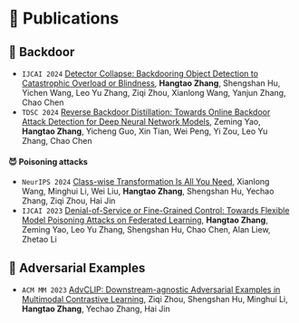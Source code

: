
# 📝 Publications 

## 🚪 Backdoor 
- ``IJCAI 2024`` [Detector Collapse: Backdooring Object Detection to Catastrophic Overload or Blindness](), **Hangtao Zhang**, Shengshan Hu, Yichen Wang, Leo Yu Zhang, Ziqi Zhou, Xianlong Wang, Yanjun Zhang, Chao Chen
- ``TDSC 2024`` [Reverse Backdoor Distillation: Towards Online Backdoor Attack Detection for Deep Neural Network Models](https://arxiv.org/abs/2304.10783), Zeming Yao, **Hangtao Zhang**, Yicheng Guo, Xin Tian, Wei Peng, Yi Zou, Leo Yu Zhang, Chao Chen

#### 😈 Poisoning attacks
- ``NeurIPS 2024`` [Class-wise Transformation Is All You Need](https://arxiv.org/abs/2304.10783), Xianlong Wang, Minghui Li, Wei Liu, **Hangtao Zhang**, Shengshan Hu, Yechao Zhang, Ziqi Zhou, Hai Jin
- ``IJCAI 2023`` [Denial-of-Service or Fine-Grained Control: Towards Flexible Model Poisoning Attacks on Federated Learning](https://arxiv.org/abs/2304.10783), **Hangtao Zhang**, Zeming Yao, Leo Yu Zhang, Shengshan Hu, Chao Chen, Alan Liew, Zhetao Li

## 🌌 Adversarial Examples
- ``ACM MM 2023`` [AdvCLIP: Downstream-agnostic Adversarial Examples in Multimodal Contrastive Learning](https://arxiv.org/abs/2304.10783), Ziqi Zhou, Shengshan Hu, Minghui Li, **Hangtao Zhang**, Yechao Zhang, Hai Jin

